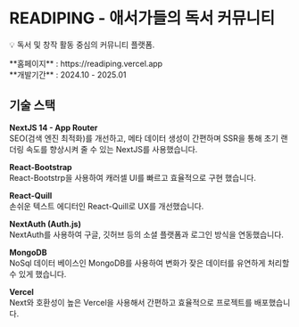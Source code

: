 # READIPING - 애서가들의 독서 커뮤니티

<p>💡 독서 및 창작 활동 중심의 커뮤니티 플랫폼.</p>
<p>
**홈페이지** : https://readiping.vercel.app<br>
**개발기간** : 2024.10 - 2025.01<br>
</p>




## 기술 스택

<p>

**NextJS 14 - App Router**<br>
SEO(검색 엔진 최적화)를 개선하고, 메타 데이터 생성이 간편하며 SSR을 통해 초기 랜더링 속도를 향상시켜 줄 수 있는 NextJS를 사용했습니다.

**React-Bootstrap**<br>
React-Bootstrp을 사용하여 캐러셀 UI를 빠르고 효율적으로 구현 했습니다.

**React-Quill**<br>
손쉬운 텍스트 에디터인 React-Quill로 UX를 개선했습니다.

**NextAuth (Auth.js)** <br>
NextAuth를 사용하여 구글, 깃허브 등의 소셜 플랫폼과 로그인 방식을 연동했습니다.

**MongoDB**<br>
NoSql 데이터 베이스인 MongoDB를 사용하여 변화가 잦은 데이터를 유연하게 처리할 수 있게 했습니다.

**Vercel**<br>
Next와 호환성이 높은 Vercel을 사용해서 간편하고 효율적으로 프로젝트를 배포했습니다.
</p>

